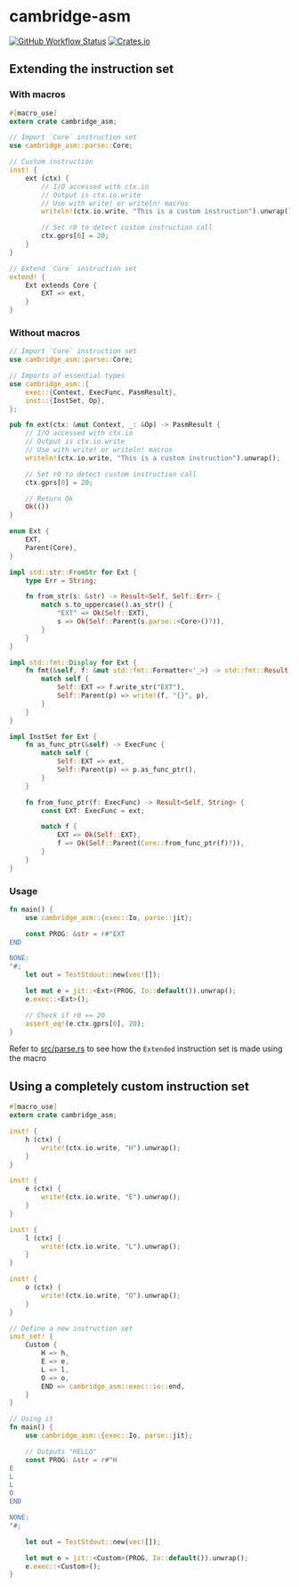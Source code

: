 # cambridge-asm

[![GitHub Workflow Status](https://img.shields.io/github/workflow/status/saadisave/cambridge-asm/Test?style=for-the-badge)](https://github.com/SaadiSave/cambridge-asm/actions/workflows/test.yml) [![Crates.io](https://img.shields.io/crates/v/cambridge-asm?style=for-the-badge)](https://crates.io/crates/cambridge-asm)

## Extending the instruction set

### With macros

```rust
#[macro_use]
extern crate cambridge_asm;

// Import `Core` instruction set
use cambridge_asm::parse::Core;

// Custom instruction
inst! {
    ext (ctx) {
        // I/O accessed with ctx.io
        // Output is ctx.io.write
        // Use with write! or writeln! macros
        writeln!(ctx.io.write, "This is a custom instruction").unwrap();

        // Set r0 to detect custom instruction call
        ctx.gprs[0] = 20;
    }
}

// Extend `Core` instruction set
extend! {
    Ext extends Core {
        EXT => ext,
    }
}
```

### Without macros

```rust
// Import `Core` instruction set
use cambridge_asm::parse::Core;

// Imports of essential types
use cambridge_asm::{
    exec::{Context, ExecFunc, PasmResult},
    inst::{InstSet, Op},
};

pub fn ext(ctx: &mut Context, _: &Op) -> PasmResult {
    // I/O accessed with ctx.io
    // Output is ctx.io.write
    // Use with write! or writeln! macros
    writeln!(ctx.io.write, "This is a custom instruction").unwrap();

    // Set r0 to detect custom instruction call
    ctx.gprs[0] = 20;

    // Return Ok
    Ok(())
}

enum Ext {
    EXT,
    Parent(Core),
}

impl std::str::FromStr for Ext {
    type Err = String;

    fn from_str(s: &str) -> Result<Self, Self::Err> {
        match s.to_uppercase().as_str() {
            "EXT" => Ok(Self::EXT),
            s => Ok(Self::Parent(s.parse::<Core>()?)),
        }
    }
}

impl std::fmt::Display for Ext {
    fn fmt(&self, f: &mut std::fmt::Formatter<'_>) -> std::fmt::Result {
        match self {
            Self::EXT => f.write_str("EXT"),
            Self::Parent(p) => write!(f, "{}", p),
        }
    }
}

impl InstSet for Ext {
    fn as_func_ptr(&self) -> ExecFunc {
        match self {
            Self::EXT => ext,
            Self::Parent(p) => p.as_func_ptr(),
        }
    }

    fn from_func_ptr(f: ExecFunc) -> Result<Self, String> {
        const EXT: ExecFunc = ext;

        match f {
            EXT => Ok(Self::EXT),
            f => Ok(Self::Parent(Core::from_func_ptr(f)?)),
        }
    }
}
```

### Usage

```rust
fn main() {
    use cambridge_asm::{exec::Io, parse::jit};

    const PROG: &str = r#"EXT
END

NONE:
"#;
    let out = TestStdout::new(vec![]);

    let mut e = jit::<Ext>(PROG, Io::default()).unwrap();
    e.exec::<Ext>();

    // Check if r0 == 20
    assert_eq!(e.ctx.gprs[0], 20);
}
```

Refer to [src/parse.rs](./src/parse.rs) to see how the `Extended` instruction set is made using the macro

## Using a completely custom instruction set

```rust
#[macro_use]
extern crate cambridge_asm;

inst! {
    h (ctx) {
        write!(ctx.io.write, "H").unwrap();
    }
}

inst! {
    e (ctx) {
        write!(ctx.io.write, "E").unwrap();
    }
}

inst! {
    l (ctx) {
        write!(ctx.io.write, "L").unwrap();
    }
}

inst! {
    o (ctx) {
        write!(ctx.io.write, "O").unwrap();
    }
}

// Define a new instruction set
inst_set! {
    Custom {
        H => h,
        E => e,
        L => l,
        O => o,
        END => cambridge_asm::exec::io::end,
    }
}

// Using it
fn main() {
    use cambridge_asm::{exec::Io, parse::jit};

    // Outputs "HELLO"
    const PROG: &str = r#"H
E
L
L
O
END

NONE:
"#;

    let out = TestStdout::new(vec![]);

    let mut e = jit::<Custom>(PROG, Io::default()).unwrap();
    e.exec::<Custom>();
}
```
